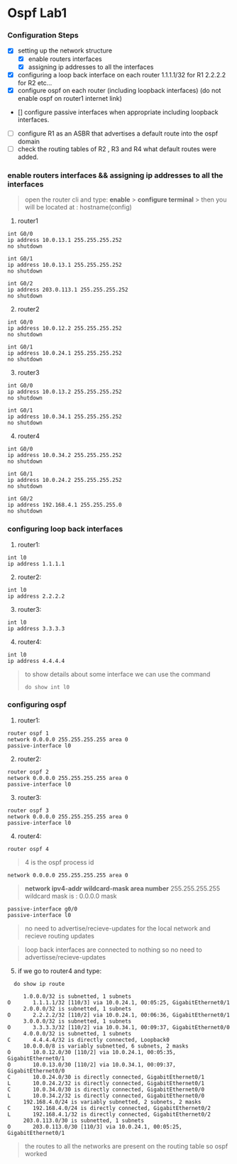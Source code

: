 # Ospf Lab1
### Configuration Steps

* [x] setting up the network structure
  * [x] enable routers interfaces
  * [x] assigning ip addresses to all the interfaces
* [x] configuring a loop back interface on each router 1.1.1.1/32 for R1 2.2.2.2 for R2 etc...
* [x] configure ospf on each router (including loopback interfaces)  (do not enable ospf on router1 internet link)
* [] configure passive interfaces when appropriate including loopback interfaces.
* [ ] configure R1 as an ASBR that advertises a default route into the ospf domain
* [ ] check the routing tables of R2 , R3 and R4 what default routes were added.

### enable routers interfaces && assigning ip addresses to all the interfaces
>open the router cli and type: **enable** \> **configure terminal** \> then you will be located at : hostname(config)
1. router1
```
int G0/0 
ip address 10.0.13.1 255.255.255.252
no shutdown
```
```
int G0/1
ip address 10.0.13.1 255.255.255.252
no shutdown
```
```
int G0/2
ip address 203.0.113.1 255.255.255.252
no shutdown
```
2. router2
```
int G0/0 
ip address 10.0.12.2 255.255.255.252
no shutdown
```
```
int G0/1
ip address 10.0.24.1 255.255.255.252
no shutdown
```
3. router3
```
int G0/0 
ip address 10.0.13.2 255.255.255.252
no shutdown
```
```
int G0/1
ip address 10.0.34.1 255.255.255.252
no shutdown
```

4. router4
```
int G0/0 
ip address 10.0.34.2 255.255.255.252
no shutdown
```
```
int G0/1
ip address 10.0.24.2 255.255.255.252
no shutdown
```
```
int G0/2
ip address 192.168.4.1 255.255.255.0
no shutdown
```

###  configuring  loop back interfaces
1. router1:
```
int l0
ip address 1.1.1.1
```
2. router2:
```
int l0
ip address 2.2.2.2
```
3. router3:
```
int l0
ip address 3.3.3.3
```
4. router4:
```
int l0
ip address 4.4.4.4
```
> to show details about some interface we can use the command
> ```
> do show int l0
> ```

### configuring ospf
1. router1:
```
router ospf 1
network 0.0.0.0 255.255.255.255 area 0
passive-interface l0
```
2. router2:
```
router ospf 2
network 0.0.0.0 255.255.255.255 area 0
passive-interface l0
```
3. router3:
```
router ospf 3
network 0.0.0.0 255.255.255.255 area 0
passive-interface l0
```
4. router4:
```
router ospf 4 
```
> 4 is the ospf process id

```
network 0.0.0.0 255.255.255.255 area 0
```

> **network ipv4-addr wildcard-mask area number**
> 255.255.255.255 wildcard mask is : 0.0.0.0 mask
> 
```
passive-interface g0/0
passive-interface l0
```
> no need to advertise/recieve-updates for the local network and recieve routing updates

> loop back interfaces are connected to nothing so no need to advertisse/recieve-updates

5. if we go to router4 and type:
```
  do show ip route

     1.0.0.0/32 is subnetted, 1 subnets
O       1.1.1.1/32 [110/3] via 10.0.24.1, 00:05:25, GigabitEthernet0/1
     2.0.0.0/32 is subnetted, 1 subnets
O       2.2.2.2/32 [110/2] via 10.0.24.1, 00:06:36, GigabitEthernet0/1
     3.0.0.0/32 is subnetted, 1 subnets
O       3.3.3.3/32 [110/2] via 10.0.34.1, 00:09:37, GigabitEthernet0/0
     4.0.0.0/32 is subnetted, 1 subnets
C       4.4.4.4/32 is directly connected, Loopback0
     10.0.0.0/8 is variably subnetted, 6 subnets, 2 masks
O       10.0.12.0/30 [110/2] via 10.0.24.1, 00:05:35, GigabitEthernet0/1
O       10.0.13.0/30 [110/2] via 10.0.34.1, 00:09:37, GigabitEthernet0/0
C       10.0.24.0/30 is directly connected, GigabitEthernet0/1
L       10.0.24.2/32 is directly connected, GigabitEthernet0/1
C       10.0.34.0/30 is directly connected, GigabitEthernet0/0
L       10.0.34.2/32 is directly connected, GigabitEthernet0/0
     192.168.4.0/24 is variably subnetted, 2 subnets, 2 masks
C       192.168.4.0/24 is directly connected, GigabitEthernet0/2
L       192.168.4.1/32 is directly connected, GigabitEthernet0/2
     203.0.113.0/30 is subnetted, 1 subnets
O       203.0.113.0/30 [110/3] via 10.0.24.1, 00:05:25, GigabitEthernet0/1 
```
> the routes to all the networks are present on the routing table 
so ospf worked